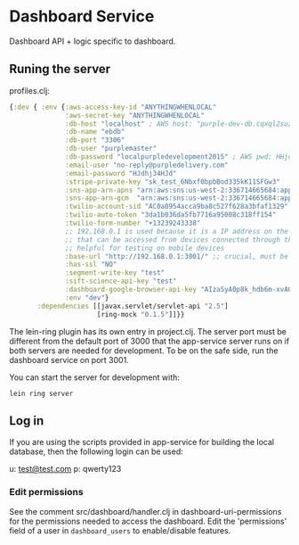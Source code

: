 # Dashboard Service
Dashboard API + logic specific to dashboard.

## Runing the server

profiles.clj:

```clojure
{:dev { :env {:aws-access-key-id "ANYTHINGWHENLOCAL"
              :aws-secret-key "ANYTHINGWHENLOCAL"
              :db-host "localhost" ; AWS host: "purple-dev-db.cqxql2suz5ru.us-west-2.rds.amazonaws.com"
              :db-name "ebdb"
              :db-port "3306"
              :db-user "purplemaster"
              :db-password "localpurpledevelopment2015" ; AWS pwd: HHjdnb873HHjsnhhd
              :email-user "no-reply@purpledelivery.com"
              :email-password "HJdhj34HJd"
              :stripe-private-key "sk_test_6Nbxf0bpbBod335kK11SFGw3"
              :sns-app-arn-apns "arn:aws:sns:us-west-2:336714665684:app/APNS_SANDBOX/Purple" ;; sandbox is also used for couriers on prod
              :sns-app-arn-gcm  "arn:aws:sns:us-west-2:336714665684:app/GCM/Purple" ;; also used on prod
              :twilio-account-sid "AC0a0954acca9ba8c527f628a3bfaf1329"
              :twilio-auto-token "3da1b036da5fb7716a95008c318ff154"
              :twilio-form-number "+13239243338"
              ;; 192.168.0.1 is used because it is a IP address on the local LAN
              ;; that can be accessed from devices connected through the LAN
              ;; helpful for testing on mobile devices
              :base-url "http://192.168.0.1:3001/" ;; crucial, must be different than the app-service port!
              :has-ssl "NO"
              :segment-write-key "test"
              :sift-science-api-key "test"
              :dashboard-google-browser-api-key "AIzaSyA0p8k_hdb6m-xvAOosuYQnkDwjsn8NjFg"
              :env "dev"}
       :dependencies [[javax.servlet/servlet-api "2.5"]
                      [ring-mock "0.1.5"]]}}
```

The lein-ring plugin has its own entry in project.clj. The server port must be
different from the default port of 3000 that the app-service server runs on
if both servers are needed for development. To be on the safe side, run the
dashboard service on port 3001.

You can start the server for development with:

```
lein ring server
```

## Log in

If you are using the scripts provided in app-service for building the local
database, then the following login can be used:

u: test@test.com
p: qwerty123


### Edit permissions

See the comment src/dashboard/handler.clj in dashboard-uri-permissions
for the permissions needed to access the dashboard. Edit the 'permissions' field
of a user in `dashboard_users` to enable/disable features.
